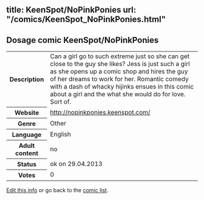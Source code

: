 title: KeenSpot/NoPinkPonies
url: "/comics/KeenSpot_NoPinkPonies.html"
---
Dosage comic KeenSpot/NoPinkPonies
-----------------------------------------

<p id="msg"></p>
<script type="text/javascript">
if (window.location.search === '?edit_info_mail=sent_ok') {
  var elem = document.getElementById("msg");
  elem.innerHTML = 'Edited information sucessfully sent.';
  elem.className = 'ok';
}
</script>
<table class="comicinfo">
<tr>
<th>Description</th><td>Can a girl go to such extreme just so she can get close to the guy she likes? Jess is just such a girl as she opens up a comic shop and hires the guy of her dreams to work for her. Romantic comedy with a dash of whacky hijinks ensues in this comic about a girl and the what she would do for love. Sort of.</td>
</tr>
<tr>
<th>Website</th><td><a href="http://nopinkponies.keenspot.com/">http://nopinkponies.keenspot.com/</a></td>
</tr>
<tr>
<th>Genre</th><td>Other</td>
</tr>
<tr>
<th>Language</th><td>English</td>
</tr>
<tr>
<th>Adult content</th><td>no</td>
</tr>
<tr>
<th>Status</th><td>ok on 29.04.2013</td>
</tr>
<tr>
<th>Votes</th><td>0</td>
</tr>
</table>

[Edit this info](KeenSpot_NoPinkPonies_edit.html) or go back to the [comic list](../comic-index.html).
